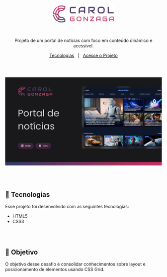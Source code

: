 <p align="center">
  <img src=".github/logo-carol-gonzaga.svg" alt="Logo do Portal de Notícias" width="200"/>
</p>

</br>

<p align="center">Projeto de um portal de notícias com foco em conteúdo dinâmico e acessível.</p>
<p align="center">
  <a href="#-tecnologias">Tecnologias</a>&nbsp;&nbsp;&nbsp;|&nbsp;&nbsp;&nbsp;<a href="https://carolgonzaga.github.io/portal-de-noticias/">Acesse o Projeto</a>
</p>

</br>
</br>

<p align="center">
  <img src=".github/preview.jpg" alt="Preview do Projeto" width="600"/>
</p>

</br>
</br>

## 🚀 Tecnologias

Esse projeto foi desenvolvido com as seguintes tecnologias:

- HTML5  
- CSS3

</br>
</br>

## 🎯 Objetivo

O objetivo desse desafio é consolidar conhecimentos sobre layout e posicionamento de elementos usando CSS Grid.

